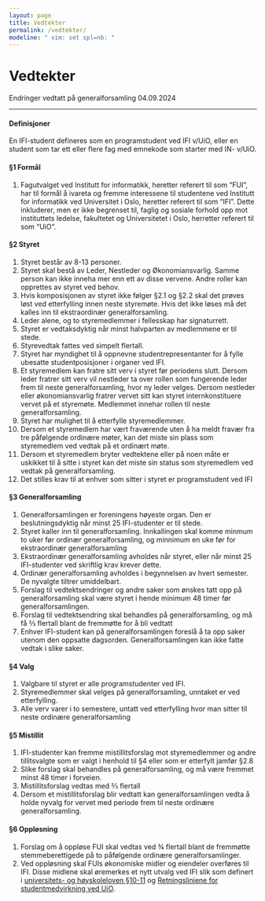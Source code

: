 ```yaml
---
layout: page
title: Vedtekter
permalink: /vedtekter/
modeline: " vim: set spl=nb: "
---
```


# Vedtekter

Endringer vedtatt på generalforsamling 04.09.2024

---

#### **Definisjoner**

En IFI-student defineres som en programstudent ved IFI v/UiO, eller en student som tar ett eller flere fag med emnekode som starter med IN- v/UiO.

#### **§1 Formål**

1. Fagutvalget ved Institutt for informatikk, heretter referert til som “FUI”, har
til formål å ivareta og fremme interessene til studentene ved Institutt for
informatikk ved Universitet i Oslo, heretter referert til som “IFI”. Dette inkluderer, men er ikke begrenset
til, faglig og sosiale forhold opp mot instituttets ledelse, fakultetet og
Universitetet i Oslo, herretter referert til som “UiO”.

#### **§2 Styret**

1. Styret består av 8-13 personer.
2. Styret skal bestå av Leder, Nestleder og Økonomiansvarlig. Samme person kan ikke inneha mer enn ett av disse vervene. Andre roller kan opprettes av styret ved behov.
3. Hvis komposisjonen av styret ikke følger §2.1 og §2.2 skal det prøves løst ved etterfylling innen neste styremøte. Hvis det ikke løses må det kalles inn til ekstraordinær generalforsamling.
4. Leder alene, og to styremedlemmer i fellesskap har signaturrett.
5. Styret er vedtaksdyktig når minst halvparten av medlemmene er til stede.
6. Styrevedtak fattes ved simpelt flertall.
7. Styret har myndighet til å oppnevne studentrepresentanter for å fylle ubesatte studentposisjoner i organer ved IFI.
8. Et styremedlem kan fratre sitt verv i styret før periodens slutt. Dersom leder fratrer sitt verv vil nestleder ta over rollen som fungerende leder frem til neste generalforsamling, hvor ny leder velges. Dersom nestleder eller økonomiansvarlig fratrer vervet sitt kan styret internkonstituere vervet på et styremøte. Medlemmet innehar rollen til neste generalforsamling.
9. Styret har mulighet til å etterfylle styremedlemmer.
10. Dersom et styremedlem har vært fraværende uten å ha meldt fravær fra tre påfølgende ordinære møter, kan det miste sin plass som styremedlem ved vedtak på et ordinært møte.
11. Dersom et styremedlem bryter vedtektene eller på noen måte er uskikket til å sitte i styret kan det miste sin status som styremedlem ved vedtak på generalforsamling.
12. Det stilles krav til at enhver som sitter i styret er programstudent ved IFI

#### **§3 Generalforsamling**

1. Generalforsamlingen er foreningens høyeste organ. Den er beslutningsdyktig når minst 25 IFI-studenter er til stede.
2. Styret kaller inn til generalforsamling. Innkallingen skal komme minmum to uker før  ordinær generalforsamling, og minnimum en uke før for ekstraordinær generalforsamling
3. Ekstraordinær generalforsamling avholdes når styret, eller når minst 25 IFI-studenter ved skriftlig krav krever dette.
4. Ordinær generalforsamling avholdes i begynnelsen av hvert semester. De nyvalgte tiltrer umiddelbart.
5. Forslag til vedtektsendringer og andre saker som ønskes tatt opp på generalforsamling skal være styret i hende minimum 48 timer før generalforsamlingen.
6. Forslag til vedtektsendring skal behandles på generalforsamling, og må få 2⁄3 flertall blant de fremmøtte for å bli vedtatt
7. Enhver IFI-student kan på generalforsamlingen foreslå å ta opp saker utenom den oppsatte dagsorden. Generalforsamlingen kan ikke fatte vedtak i slike saker.

#### **§4 Valg**

1. Valgbare til styret er alle programstudenter ved IFI.
2. Styremedlemmer skal velges på generalforsamling, unntaket er ved etterfylling.
3. Alle verv varer i to semestere, untatt ved etterfylling hvor man sitter til neste ordinære generalforsamling

#### **§5 Mistillit**

1. IFI-studenter kan fremme mistillitsforslag mot styremedlemmer og andre tillitsvalgte som er valgt i henhold til §4 eller som er etterfylt jamfør §2.8
2. Slike forslag skal behandles på generalforsamling, og må være fremmet minst 48 timer i forveien.
3. Mistillitsforslag vedtas med 2⁄3 flertall
4. Dersom et mistillitsforslag blir vedtatt kan generalforsamlingen vedta å holde nyvalg for vervet med periode frem til neste ordinære generalforsamling.

#### **§6 Oppløsning**

1. Forslag om å oppløse FUI skal vedtas ved ¾ flertall blant de fremmøtte
stemmeberettigede på to påfølgende ordinære generalforsamlinger.
2. Ved oppløsning skal FUIs økonomiske midler og eiendeler overføres til
IFI. Disse midlene skal øremerkes et nytt utvalg ved IFI slik som definert i [universitets- og høyskoleloven §10-11](https://lovdata.no/lov/2024-03-08-9/§10-11) og [Retningslinjene for studentmedvirkning ved UiO](https://www.uio.no/om/regelverk/studier/studentmedvirkning/).
